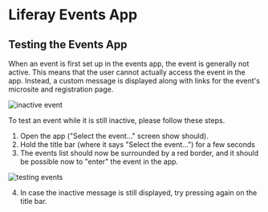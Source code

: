 # Liferay Events App

## Testing the Events App

When an event is first set up in the events app, the event is generally not active. This means that the user cannot actually access the event in the app. Instead, a custom message is displayed along with links for the event's microsite and registration page.

![inactive event](/lrdcom-recipes/src/images/inactive_msg.png "Inactive message")


To test an event while it is still inactive, please follow these steps.


1. Open the app ("Select the event..." screen show should).
2. Hold the title bar (where it says "Select the event...") for a few seconds
3. The events list should now be surrounded by a red border, and it should be possible now to "enter" the event in the app.

![testing events](/lrdcom-recipes/src/images/access_inactive_events.png "Testing events")


4. In case the inactive message is still displayed, try pressing again on the title bar. 
